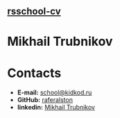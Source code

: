 ## [rsschool-cv](rsccool-cv)

# Mikhail Trubnikov

# Contacts

* **E-mail:** [school@kidkod.ru](school@kidkod.ru)
* **GitHub:** [raferalston](https://github.com/raferalston)
* **linkedin:** [Mikhail Trubnikov](https://www.linkedin.com/in/mikhail-trubnikov-b6b808164)
